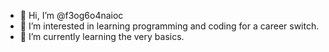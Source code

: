 - 👋 Hi, I’m @f3og6o4naioc
- 👀 I’m interested in learning programming and coding for a career switch.
- 🌱 I’m currently learning the very basics.

<!---
f3og6o4naioc/f3og6o4naioc is a ✨ special ✨ repository because its `README.md` (this file) appears on your GitHub profile.
You can click the Preview link to take a look at your changes.
--->
